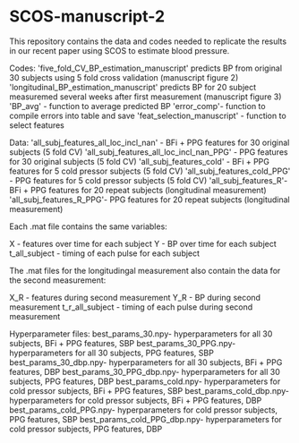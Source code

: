 # SCOS-manuscript-2

This repository contains the data and codes needed to replicate the results in our recent paper using SCOS to estimate blood pressure. 

Codes:
'five_fold_CV_BP_estimation_manuscript' predicts BP from original 30 subjects using 5 fold cross validation (manuscript figure 2)
'longitudinal_BP_estimation_manuscript' predicts BP for 20 subject measuremed several weeks after first measurement (manuscript figure 3)
'BP_avg' - function to average predicted BP
'error_comp'- function to compile errors into table and save
'feat_selection_manuscript' - function to select features 

Data:
'all_subj_features_all_loc_incl_nan' - BFi + PPG features for 30 original subjects (5 fold CV)
'all_subj_features_all_loc_incl_nan_PPG' - PPG features for 30 original subjects (5 fold CV)
'all_subj_features_cold' - BFi + PPG features for 5 cold pressor subjects (5 fold CV)
'all_subj_features_cold_PPG' - PPG features for 5 cold pressor subjects (5 fold CV)
'all_subj_features_R'- BFi + PPG features for 20 repeat subjects (longitudinal measurement)
'all_subj_features_R_PPG'- PPG features for 20 repeat subjects (longitudinal measurement)

Each .mat file contains the same variables:

X - features over time for each subject
Y - BP over time for each subject
t_all_subject - timing of each pulse for each subject

The .mat files for the longitudingal measurement also contain the data for the second measurement:

X_R - features during second measurement 
Y_R - BP during second measurement 
t_r_all_subject - timing of each pulse during second measurement

Hyperparameter files: 
best_params_30.npy- hyperparameters for all 30 subjects, BFi + PPG features, SBP
best_params_30_PPG.npy- hyperparameters for all 30 subjects, PPG features, SBP
best_params_30_dbp.npy- hyperparameters for all 30 subjects, BFi + PPG features, DBP
best_params_30_PPG_dbp.npy- hyperparameters for all 30 subjects, PPG features, DBP
best_params_cold.npy- hyperparameters for cold pressor subjects, BFi + PPG features, SBP
best_params_cold_dbp.npy- hyperparameters for cold pressor subjects, BFi + PPG features, DBP
best_params_cold_PPG.npy- hyperparameters for cold pressor subjects, PPG features, SBP
best_params_cold_PPG_dbp.npy- hyperparameters for cold pressor subjects, PPG features, DBP
